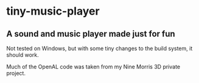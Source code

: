 # tiny-music-player

## A sound and music player made just for fun

Not tested on Windows, but with some tiny changes to the build system, it should work.

Much of the OpenAL code was taken from my Nine Morris 3D private project.
